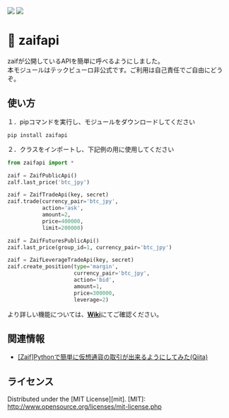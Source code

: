 ![](https://img.shields.io/apm/l/vim-mode.svg) ![](https://img.shields.io/badge/Python-after%20v3-red.svg)

:snake: zaifapi
======================
zaifが公開しているAPIを簡単に呼べるようにしました。  
本モジュールはテックビューロ非公式です。ご利用は自己責任でご自由にどうぞ。

使い方
------
１．pipコマンドを実行し、モジュールをダウンロードしてください

    pip install zaifapi

２．クラスをインポートし、下記例の用に使用してください

```python
from zaifapi import *

zaif = ZaifPublicApi()
zalf.last_price('btc_jpy')

zaif = ZaifTradeApi(key, secret)
zaif.trade(currency_pair='btc_jpy',
           action='ask',
           amount=2,
           price=400000,
           limit=200000)

zaif = ZaifFuturesPublicApi()
zaif.last_price(group_id=1, currency_pair='btc_jpy')

zaif = ZaifLeverageTradeApi(key, secret)
zaif.create_position(type='margin',
                     currency_pair='btc_jpy',
                     action='bid',
                     amount=1,
                     price=300000,
                     leverage=2)
```
    
より詳しい機能については、[**Wiki**](https://github.com/techbureau/zaifapi/wiki)にてご確認ください。


関連情報
--------
* [[Zaif]Pythonで簡単に仮想通貨の取引が出来るようにしてみた(Qiita)](http://qiita.com/Akira-Taniguchi/items/e52930c881adc6ecfe07)
 
ライセンス
----------
Distributed under the [MIT License][mit].
[MIT]: http://www.opensource.org/licenses/mit-license.php
